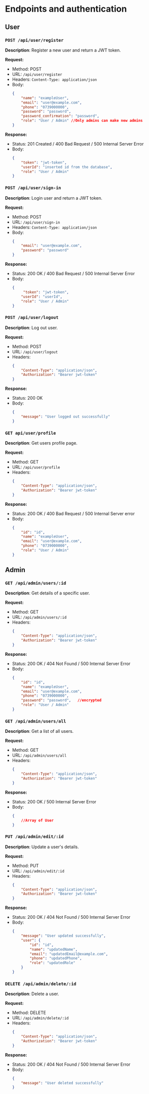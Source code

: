 # Endpoints and authentication


## User

### `POST /api/user/register`

**Description**: Register a new user and return a JWT token.

**Request:**
- Method: POST
- URL: `/api/user/register`
- Headers: `Content-Type: application/json`
- Body:
    ```json
    {
        "name": "exampleUser",
        "email": "user@example.com",
        "phone": "0739000000",
        "password": "password",
        "password_confirmation": "password",
        "role": "User / Admin" //Only admins can make new admins
    }
    ```

**Response:**
- Status: 201 Created / 400 Bad Request / 500 Internal Server Error
- Body:
    ```json
    {
        "token": "jwt-token",
        "userId": "inserted id from the database",
        "role": "User / Admin"
    }
    ```

### `POST /api/user/sign-in`

**Description**: Login user and return a JWT token.

**Request:**
- Method: POST
- URL: `/api/user/sign-in`
- Headers: `Content-Type: application/json`
- Body:
    ```json
    {
        "email": "user@example.com",
        "password": "password"
    }
    ```

**Response:**
- Status: 200 OK / 400 Bad Request / 500 Internal Server Error
- Body: 
    ```json
    {
         "token": "jwt-token",
        "userId": "userId",
        "role": "User / Admin"
    }
    ```

### `POST /api/user/logout`

**Description**: Log out user.

**Request:**
- Method: POST
- URL: `/api/user/logout`
- Headers: 
    ```json
    {
        "Content-Type": "application/json",
        "Authorization": "Bearer jwt-token"
    }
    ```
    
**Response:**
- Status: 200 OK
- Body: 
    ```json
    {
        "message": "User logged out successfully"
    }
    ```

### `GET api/user/profile`

**Description**: Get users profile page.

**Request:**
- Method: GET
- URL: `/api/user/profile`
- Headers:
    ```json
    {
        "Content-Type": "application/json",
        "Authorization": "Bearer jwt-token"
    }
    ```

**Response:**
- Status: 200 OK / 400 Bad Request / 500 Internal Server error
- Body:
    ```json
    {
        "id": "id",
        "name": "exampleUser",
        "email": "user@example.com",
        "phone": "0739000000",
        "role": "User / Admin"
    }
    ```


## Admin

### `GET /api/admin/users/:id`

**Description**: Get details of a specific user.

**Request:**
- Method: GET
- URL: `/api/admin/users/:id`
- Headers:
    ```json
    {
        "Content-Type": "application/json",
        "Authorization": "Bearer jwt-token"
    }
    ```

**Response:**
- Status: 200 OK / 404 Not Found / 500 Internal Server Error
- Body:
    ```json
    {
        "id": "id",
        "name": "exampleUser",
        "email": "user@example.com",
        "phone": "0739000000",
        "password": "password",   //encrypted
        "role": "User / Admin"
    }
    ```

### `GET /api/admin/users/all`

**Description**: Get a list of all users.

**Request:**
- Method: GET
- URL: `/api/admin/users/all`
- Headers:
    ```json
    {
        "Content-Type": "application/json",
        "Authorization": "Bearer jwt-token"
    }
    ```

**Response:**
- Status: 200 OK / 500 Internal Server Error
- Body:
    ```json
    {
        //Array of User
    }
    ```

### `PUT /api/admin/edit/:id`

**Description**: Update a user's details.

**Request:**
- Method: PUT
- URL: `/api/admin/edit/:id`
- Headers: 
    ```json
    {
        "Content-Type": "application/json",
        "Authorization": "Bearer jwt-token"
    }
    ```

**Response:**
- Status: 200 OK / 404 Not Found / 500 Internal Server Error
- Body:
    ```json
    {
        "message": "User updated successfully",
        "user": {
            "id": "id",
            "name": "updatedName",
            "email": "updatedEmail@example.com",
            "phone": "updatedPhone",
            "role": "updatedRole"
        }  
    }
    ```

### `DELETE /api/admin/delete/:id`

**Description**: Delete a user.

**Request:**
- Method: DELETE
- URL: `/api/admin/delete/:id`
- Headers: 
    ```json
    {
        "Content-Type": "application/json",
        "Authorization": "Bearer jwt-token"
    }
    ```

**Response:**
- Status: 200 OK / 404 Not Found / 500 Internal Server Error
- Body:
    ```json
    {
        "message": "User deleted successfully"
    }
    ```

